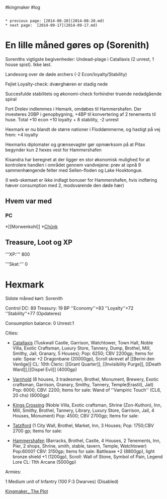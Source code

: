 #kingmaker #log

```ad-info

* previous page: [2014-08-20](2014-08-20.md)
* next page:  [2014-09-17](2014-09-17.md) 
```

# En lille måned gøres op (Sorenith)  
 
Soreniths vigtigste begivenheder:
Undead-plage i Catallaxis (2 unrest, 1 house spist). Ikke løst.
Landesorg over de døde archers (-2 Econ/loyalty/Stability)
Fejlet Loyalty-check: dværghæren er stadig nede
Succesfulde stabilitets og økonomi-check forhindrer truende nedadgående spiral
Fort Drelev indlemmes i Hemark, omdøbes til Hammershafen. Der investeres 20BP i genopbygning, +4BP til konvertering af 2 tenements til huse. Total +10 econ +10 loyalty + 8 stability, -2 unrest
Hexmark er nu blandt de større nationer i Floddømmerne, og hastigt på vej frem: +4 loyalty
Hexmarks diplomater og grænsevagter gør opmærksom på at Pitax begynder kun 2 hexes vest for Hammershafen
Kisandra har beregnet at der ligger en stor økonomisk mulighed for at kontrolere handlen i området gennem vandvejene: prøv at opnå 9 sammenhængende felter med Sellen-floden og Lake Hooktongue.
(I web-skemaet er ikke indlagt bonuser for Hammershafen, hvis indføring hæver consumption med 2, modsvarende den døde hær) 
## Hvem var med 
### PC 
 
*[[Morwenkohl]]
*[Chûnk](Chûnk%20Van%20Der%20Hamer.md)
## Treasure, Loot og XP 
'''XP:''' 800
'''Skat:''' 0
# Hexmark  
Sidste måned kørt: Sorenith
Control DC: 89 Treasury: 19 BP 
 ''Economy''+83 ''Loyalty''+72 ''Stability''+77 (Opdateres)
Consumption balance: 0 Unrest:1
Cities:
* [Catallaxis](Catallaxis.md) (Tuskwall Castle, Garrison, Watchtower, Town Hall, Noble Villa, Exotic Craftsman, Luxury Store, Tannery, Dump, Brothel, Mill, Smithy, Jail, Granary, 5 Houses); Pop: 6250; CBV 2200gp; Items for sale: Spear +2 Dragonbane (20000gp), Scroll skrevet af [[Berini den Venlige]] CL: 10th Cleric: [[Grant Quarter]], [[Invisibility Purge]], [[Death Ward]],[[Dispel Evil]] (4000gp)
* [Varnhold](Varnhold.md) (8 houses, 3  tradesmen, Brothel, Monument, Brewery, Exotic craftsman, Garrison,  Granary, Smithy, Tannery, Temple(Erastil), Jail) Pop: 6000; CBV: 2200;  Items for sale: Wand of ''Vampiric Touch'' (CL6, 20 chs) (6000gp)
* [Kings Crossing](Kings%20Crossing.md) (Noble Villa, Exotic  craftsman, Shrine (Zon-Kuthon), Inn, Mill, Smithy, Brothel, Tannery,  Library, Luxury Store, Garrison, Jail, 4 Houses, Monument) Pop: 4500;  CBV 2700gp; Items for sale: 
* [Tatzlford](Tatzlford.md) (1 City Wall, Brothel, Market, Inn, 3 Houses; Pop: 1750;CBV 2700 gp; Items for sale:
* [Hammershafen](Hammershafen.md) (Barracks, Brothel, Castle, 4 Houses, 2 Tenements, Inn, Pier, 2 shops, Shrine, smith, stable, tavern, Temple, Watchtower) Pop:6000? CBV: 3150gp; Items for sale: Battleaxe +2 (8800gp), light bronze shield +1 (1200gp), Scroll: Wall of Stone, Symbol of Pain, Legend Lore CL: 11th Arcane (5000gp)
Armies:
1 Medium unit of Infantry (100 F:3 Dwarves) (Disabled)
[Kingmaker_ The Plot](Kingmaker_%20The%20Plot.md)
